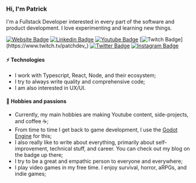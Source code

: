 ### Hi, I'm Patrick

I'm a Fullstack Developer interested in every part of the software and product development. I love experimenting and learning new things.

[![Website Badge](https://img.shields.io/badge/website_and_blog-252525?style=for-the-badge&logo=gatsby&logoColor=white&link=https://patrickpassarella.com/)](https://patrickpassarella.com)
[![Linkedin Badge](https://img.shields.io/badge/Linkedin-blue?style=for-the-badge&logo=Linkedin&logoColor=white&link=https://www.linkedin.com/in/patrick-passarella/?locale=en_US)](https://www.linkedin.com/in/patrick-passarella/?locale=en_US)
[![Youtube Badge](https://img.shields.io/badge/my_channel-FF0000?style=for-the-badge&logo=youtube&logoColor=white&link=https://www.youtube.com/channel/UC8C46agJqi0uG3-hAuP-p0A)](https://www.youtube.com/channel/UC8C46agJqi0uG3-hAuP-p0A)
[![Twitch Badge](https://img.shields.io/badge/Twitch-6441a5?style=for-the-badge&logo=twitch&logoColor=white&link=https://www.twitch.tv/patchdev_)](https://www.twitch.tv/patchdev_)
[![Twitter Badge](https://img.shields.io/badge/@p__passarella-1DA1F2?style=for-the-badge&logo=twitter&logoColor=white&link=https://twitter.com/p_passarella)](https://twitter.com/p_passarella)
[![Instagram Badge](https://img.shields.io/badge/@patrick__passarella-C13584?style=for-the-badge&logo=instagram&logoColor=white&link=https://www.instagram.com/patrick_passarella/)](https://www.instagram.com/patrick_passarella/)

#### ⚡ Technologies
- I work with Typescript, React, Node, and their ecosystem;
- I try to always write quality and comprehensive code;
- I am also interested in UX/UI.

#### 🖤 Hobbies and passions
- Currently, my main hobbies are making Youtube content, side-projects, and coffee ☕;  
- From time to time I get back to game development, I use the [Godot Engine](https://github.com/godotengine/godot) for this;
- I also really like to write about everything, primarily about self-improvement, technical stuff, and career. You can check out my blog on the badge up there;
- I try to be a great and empathic person to everyone and everywhere;
- I play video games in my free time. I enjoy survival, horror, aRPGs, and indie games;
